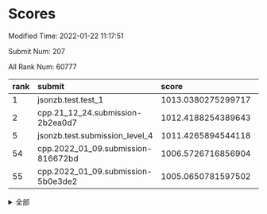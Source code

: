 # Scores

Modified Time: 2022-01-22 11:17:51

Submit Num: 207

All Rank Num: 60777

| rank |               submit               |       score        |       sigma        | pk_num |
| :--- | :--------------------------------- | :----------------- | :----------------- | :----- |
| 1    | jsonzb.test.test_1                 | 1013.0380275299717 | 0.8101896933025726 | 1178   |
| 2    | cpp.21_12_24.submission-2b2ea0d7   | 1012.4188254389643 | 0.7975220803312444 | 1173   |
| 5    | jsonzb.test.submission_level_4     | 1011.4265894544118 | 0.7759076221960819 | 1170   |
| 54   | cpp.2022_01_09.submission-816672bd | 1006.5726716856904 | 0.7337802551020981 | 1172   |
| 55   | cpp.2022_01_09.submission-5b0e3de2 | 1005.0650781597502 | 0.7229683978030872 | 1177   |


<details>
<summary>全部</summary>

| rank |                 submit                 |       score        |       sigma        | pk_num |
| :--- | :------------------------------------- | :----------------- | :----------------- | :----- |
| 1    | jsonzb.test.test_1                     | 1013.0380275299717 | 0.8101896933025726 | 1178   |
| 2    | cpp.21_12_24.submission-2b2ea0d7       | 1012.4188254389643 | 0.7975220803312444 | 1173   |
| 3    | gobigger.level_3.submission_level_3_37 | 1011.7402424118518 | 0.7749969995768904 | 1172   |
| 4    | gobigger.level_3.submission_level_3_42 | 1011.5547694114458 | 0.7787971082781594 | 1173   |
| 5    | jsonzb.test.submission_level_4         | 1011.4265894544118 | 0.7759076221960819 | 1170   |
| 6    | gobigger.level_3.submission_level_3_45 | 1010.9835502388793 | 0.7748019559814296 | 1171   |
| 7    | gobigger.level_3.submission_level_3_15 | 1010.9795984172362 | 0.772467569790523  | 1175   |
| 8    | gobigger.level_3.submission_level_3_41 | 1010.8607875459358 | 0.7794566834926535 | 1174   |
| 9    | gobigger.level_3.submission_level_3_25 | 1010.732466263331  | 0.7843556081452161 | 1174   |
| 10   | gobigger.level_3.submission_level_3_1  | 1010.6005378903762 | 0.754381408068934  | 1177   |
| 11   | gobigger.level_3.submission_level_3_35 | 1010.5849677066011 | 0.7556766990012711 | 1172   |
| 12   | gobigger.level_3.submission_level_3_49 | 1010.5175621135157 | 0.7681306723589201 | 1175   |
| 13   | gobigger.level_3.submission_level_3_32 | 1010.449449829401  | 0.7279598066957527 | 1171   |
| 14   | gobigger.level_3.submission_level_3_5  | 1010.3840437838163 | 0.7586632795378196 | 1175   |
| 15   | gobigger.level_3.submission_level_3_34 | 1010.3427756510049 | 0.7380896300461961 | 1175   |
| 16   | gobigger.level_3.submission_level_3_13 | 1010.2529398826083 | 0.7673792881853672 | 1172   |
| 17   | gobigger.level_3.submission_level_3_24 | 1010.217492838048  | 0.7616563308956882 | 1175   |
| 18   | gobigger.level_3.submission_level_3_29 | 1010.2120993264255 | 0.7556442568727527 | 1172   |
| 19   | gobigger.level_3.submission_level_3_39 | 1010.1934813456634 | 0.7427574733632408 | 1181   |
| 20   | gobigger.level_3.submission_level_3_40 | 1010.1258765937282 | 0.777173242684856  | 1181   |
| 21   | gobigger.level_3.submission_level_3_11 | 1009.994352459847  | 0.7517414328688632 | 1170   |
| 22   | gobigger.level_3.submission_level_3_8  | 1009.9918436002731 | 0.7612046872988095 | 1178   |
| 23   | gobigger.level_3.submission_level_3_30 | 1009.964372321567  | 0.7968044653133252 | 1175   |
| 24   | gobigger.level_3.submission_level_3_23 | 1009.9230254092212 | 0.7581001681167133 | 1171   |
| 25   | gobigger.level_3.submission_level_3_27 | 1009.9158685522378 | 0.7617918671169859 | 1178   |
| 26   | gobigger.level_3.submission_level_3_48 | 1009.8281513041738 | 0.7593783068471635 | 1174   |
| 27   | gobigger.level_3.submission_level_3_22 | 1009.7653247686746 | 0.7545203477317877 | 1175   |
| 28   | gobigger.level_3.submission_level_3_46 | 1009.7238922879675 | 0.7563746793406415 | 1171   |
| 29   | gobigger.level_3.submission_level_3_38 | 1009.7234425996975 | 0.7661584894457669 | 1173   |
| 30   | gobigger.level_3.submission_level_3_21 | 1009.7161871440622 | 0.7451065449091359 | 1172   |
| 31   | gobigger.level_3.submission_level_3_20 | 1009.7048209741006 | 0.7279858612393941 | 1177   |
| 32   | gobigger.level_3.submission_level_3_6  | 1009.6774779338448 | 0.7614094189731134 | 1171   |
| 33   | gobigger.level_3.submission_level_3_4  | 1009.6029202400291 | 0.7665260520578084 | 1178   |
| 34   | gobigger.level_3.submission_level_3_10 | 1009.5815069823653 | 0.7503520126385428 | 1171   |
| 35   | gobigger.level_3.submission_level_3_44 | 1009.567617812002  | 0.7454065124742056 | 1174   |
| 36   | gobigger.level_3.submission_level_3_26 | 1009.4136622645514 | 0.7672450348658241 | 1178   |
| 37   | gobigger.level_3.submission_level_3_18 | 1009.3630581517252 | 0.7629220806979774 | 1178   |
| 38   | gobigger.level_3.submission_level_3_9  | 1009.2481299928255 | 0.7721103023873965 | 1175   |
| 39   | gobigger.level_3.submission_level_3_2  | 1008.8254524786234 | 0.7603606098377339 | 1177   |
| 40   | gobigger.level_3.submission_level_3_28 | 1008.7759625463232 | 0.7258363805114796 | 1178   |
| 41   | gobigger.level_3.submission_level_3_43 | 1008.7477962770727 | 0.7477097040175056 | 1173   |
| 42   | gobigger.level_3.submission_level_3_3  | 1008.7239659497548 | 0.7444854881150618 | 1173   |
| 43   | gobigger.level_3.submission_level_3_17 | 1008.6908297064514 | 0.7283716709870508 | 1173   |
| 44   | gobigger.level_3.submission_level_3_14 | 1008.6762803784601 | 0.7499942222790821 | 1173   |
| 45   | gobigger.level_3.submission_level_3_33 | 1008.658390840246  | 0.7476761117169098 | 1174   |
| 46   | gobigger.level_3.submission_level_3_19 | 1008.5898561089315 | 0.7367637942484262 | 1174   |
| 47   | gobigger.level_3.submission_level_3_16 | 1008.5115354182959 | 0.740916750820515  | 1177   |
| 48   | gobigger.level_3.submission_level_3_47 | 1008.4582689449617 | 0.7517347126910006 | 1174   |
| 49   | gobigger.level_3.submission_level_3_31 | 1008.3373607305207 | 0.7431944482004328 | 1171   |
| 50   | gobigger.level_3.submission_level_3_0  | 1008.3324528127741 | 0.7512663427876474 | 1172   |
| 51   | gobigger.level_3.submission_level_3_12 | 1008.3303401556351 | 0.7374415059162018 | 1174   |
| 52   | gobigger.level_3.submission_level_3_36 | 1008.0746442128632 | 0.7400203355484869 | 1175   |
| 53   | gobigger.level_3.submission_level_3_7  | 1007.8936769211417 | 0.7462032838382291 | 1172   |
| 54   | cpp.2022_01_09.submission-816672bd     | 1006.5726716856904 | 0.7337802551020981 | 1172   |
| 55   | cpp.2022_01_09.submission-5b0e3de2     | 1005.0650781597502 | 0.7229683978030872 | 1177   |
| 56   | gobigger.level_1.submission_level_1_39 | 1004.8898357985713 | 0.7144375760034319 | 1176   |
| 57   | gobigger.level_1.submission_level_1_28 | 1004.7166368623745 | 0.7148223428181019 | 1177   |
| 58   | gobigger.level_1.submission_level_1_46 | 1004.7099174330262 | 0.7090775652632122 | 1170   |
| 59   | gobigger.level_1.submission_level_1_20 | 1004.6677242422887 | 0.7230504103633985 | 1173   |
| 60   | gobigger.level_1.submission_level_1_23 | 1004.5553319660021 | 0.7176132973313566 | 1178   |
| 61   | gobigger.level_1.submission_level_1_27 | 1004.5017233579343 | 0.7136951319317396 | 1177   |
| 62   | gobigger.level_1.submission_level_1_13 | 1004.4061332078738 | 0.7105534582916478 | 1179   |
| 63   | gobigger.level_1.submission_level_1_24 | 1004.3301809957615 | 0.7193136734774425 | 1173   |
| 64   | gobigger.level_1.submission_level_1_15 | 1004.2303932870561 | 0.734267541299921  | 1175   |
| 65   | gobigger.level_1.submission_level_1_12 | 1004.1838356805807 | 0.7091372782043261 | 1172   |
| 66   | gobigger.level_1.submission_level_1_36 | 1003.9520050475486 | 0.7205333402272228 | 1179   |
| 67   | gobigger.level_1.submission_level_1_41 | 1003.7506686574676 | 0.7170028574975454 | 1178   |
| 68   | gobigger.level_1.submission_level_1_19 | 1003.7493492235869 | 0.711457630636832  | 1177   |
| 69   | gobigger.level_1.submission_level_1_26 | 1003.7317225405388 | 0.7155750058695164 | 1177   |
| 70   | gobigger.level_1.submission_level_1_31 | 1003.7277690217468 | 0.715858090091193  | 1174   |
| 71   | gobigger.level_1.submission_level_1_17 | 1003.7198456142883 | 0.7047793097602754 | 1177   |
| 72   | gobigger.level_1.submission_level_1_47 | 1003.6827591267858 | 0.7368503752649589 | 1170   |
| 73   | gobigger.level_1.submission_level_1_2  | 1003.6546100111651 | 0.7180611887560503 | 1177   |
| 74   | gobigger.level_1.submission_level_1_38 | 1003.6165396061461 | 0.7121943096569052 | 1174   |
| 75   | gobigger.level_1.submission_level_1_45 | 1003.6157496714683 | 0.7084959973625818 | 1166   |
| 76   | gobigger.level_1.submission_level_1_37 | 1003.5327865724323 | 0.7126244842227324 | 1175   |
| 77   | gobigger.level_1.submission_level_1_34 | 1003.5302367630619 | 0.7187957425476862 | 1175   |
| 78   | gobigger.level_1.submission_level_1_4  | 1003.5210492681792 | 0.7190808855777018 | 1176   |
| 79   | gobigger.level_1.submission_level_1_5  | 1003.4860376114501 | 0.7185276181101532 | 1172   |
| 80   | gobigger.level_1.submission_level_1_49 | 1003.3567366186179 | 0.7126910298766935 | 1173   |
| 81   | gobigger.level_1.submission_level_1_1  | 1003.3381041522814 | 0.7142150085267274 | 1169   |
| 82   | gobigger.level_1.submission_level_1_25 | 1003.2354438115993 | 0.712161286071287  | 1177   |
| 83   | gobigger.level_1.submission_level_1_40 | 1003.2279284699658 | 0.7214882417622548 | 1172   |
| 84   | gobigger.level_1.submission_level_1_11 | 1003.2154562443108 | 0.7245279635902963 | 1175   |
| 85   | gobigger.level_1.submission_level_1_18 | 1003.1657957295128 | 0.6937099023632014 | 1176   |
| 86   | gobigger.level_1.submission_level_1_7  | 1003.1563830074671 | 0.7058091857816159 | 1173   |
| 87   | gobigger.level_1.submission_level_1_14 | 1003.0851997511563 | 0.7167772765027289 | 1173   |
| 88   | gobigger.level_1.submission_level_1_43 | 1003.0088787170697 | 0.7193254818953553 | 1175   |
| 89   | gobigger.level_1.submission_level_1_16 | 1002.9886018750203 | 0.7106495291075366 | 1178   |
| 90   | gobigger.level_1.submission_level_1_30 | 1002.9802851462931 | 0.7239769215561003 | 1178   |
| 91   | gobigger.level_1.submission_level_1_32 | 1002.9722205268081 | 0.7063494853110955 | 1176   |
| 92   | gobigger.level_1.submission_level_1_6  | 1002.9638151881679 | 0.7087720408373454 | 1176   |
| 93   | gobigger.level_1.submission_level_1_8  | 1002.9023468391941 | 0.7151117881008168 | 1181   |
| 94   | gobigger.level_1.submission_level_1_42 | 1002.8625414276872 | 0.7151709068899859 | 1178   |
| 95   | gobigger.level_1.submission_level_1_29 | 1002.8587959699502 | 0.7129852136733097 | 1177   |
| 96   | gobigger.level_1.submission_level_1_3  | 1002.6037104688792 | 0.7237667905282306 | 1174   |
| 97   | gobigger.level_1.submission_level_1_33 | 1002.4864050268177 | 0.71936341533011   | 1177   |
| 98   | gobigger.level_1.submission_level_1_22 | 1002.4689540933349 | 0.7142763913884657 | 1172   |
| 99   | gobigger.level_1.submission_level_1_44 | 1002.4369414782718 | 0.699602777612443  | 1175   |
| 100  | gobigger.level_1.submission_level_1_48 | 1002.2941514077087 | 0.7182473269386846 | 1176   |
| 101  | gobigger.level_1.submission_level_1_10 | 1002.234077817261  | 0.718775679698168  | 1175   |
| 102  | gobigger.level_1.submission_level_1_35 | 1002.1654344018409 | 0.7262743923556955 | 1177   |
| 103  | gobigger.level_1.submission_level_1_9  | 1001.8633004589764 | 0.7099693884658981 | 1172   |
| 104  | gobigger.level_1.submission_level_1_0  | 1001.7735278727187 | 0.7115975643322565 | 1174   |
| 105  | gobigger.level_1.submission_level_1_21 | 1001.605594668267  | 0.7008481193619022 | 1177   |
| 106  | gobigger.random.submission_random_27   | 997.1592500968104  | 0.7190410514719722 | 1179   |
| 107  | gobigger.random.submission_random_40   | 997.0757046429065  | 0.7363681568623334 | 1169   |
| 108  | gobigger.random.submission_random_8    | 997.0657593263545  | 0.7042893095998749 | 1171   |
| 109  | gobigger.random.submission_random_44   | 996.8596829495849  | 0.7017503203472555 | 1169   |
| 110  | gobigger.random.submission_random_21   | 996.7255068437676  | 0.7238862047149518 | 1176   |
| 111  | gobigger.random.submission_random_2    | 996.6881561484994  | 0.704180704243044  | 1178   |
| 112  | gobigger.random.submission_random_13   | 996.5264360501134  | 0.7090235246439258 | 1174   |
| 113  | gobigger.random.submission_random_25   | 996.516296003397   | 0.7126146609447819 | 1178   |
| 114  | gobigger.random.submission_random_48   | 996.465283871471   | 0.7172494676256013 | 1172   |
| 115  | gobigger.random.submission_random_36   | 996.4438648112103  | 0.7071371379443971 | 1177   |
| 116  | gobigger.random.submission_random_31   | 996.3436126135749  | 0.703880530024023  | 1176   |
| 117  | gobigger.random.submission_random_14   | 996.3026140930101  | 0.7107389009431699 | 1181   |
| 118  | gobigger.random.submission_random_16   | 996.2058919028476  | 0.7177572865651197 | 1177   |
| 119  | gobigger.random.submission_random_5    | 996.1656671991796  | 0.7136875559890274 | 1177   |
| 120  | gobigger.random.submission_random_37   | 996.1627938329517  | 0.7209128396898371 | 1171   |
| 121  | gobigger.random.submission_random_20   | 996.156588975981   | 0.7241656246111284 | 1176   |
| 122  | gobigger.random.submission_random_30   | 996.1338355394535  | 0.7041785562083469 | 1172   |
| 123  | gobigger.random.submission_random_47   | 996.1109105927031  | 0.7015532949544185 | 1176   |
| 124  | gobigger.random.submission_random_24   | 996.029963045597   | 0.7172212745677579 | 1175   |
| 125  | gobigger.random.submission_random_12   | 995.9996203876153  | 0.709603786729062  | 1167   |
| 126  | gobigger.random.submission_random_18   | 995.884360932947   | 0.7013903043594926 | 1174   |
| 127  | gobigger.random.submission_random_1    | 995.8557909737242  | 0.7147365152425038 | 1172   |
| 128  | gobigger.random.submission_random_39   | 995.7921794716087  | 0.7074787162459762 | 1172   |
| 129  | gobigger.random.submission_random_15   | 995.7515479575108  | 0.6985816902015481 | 1175   |
| 130  | gobigger.random.submission_random_46   | 995.7211577285594  | 0.708540163675527  | 1175   |
| 131  | gobigger.random.submission_random_42   | 995.6965312048397  | 0.7019177859540572 | 1174   |
| 132  | gobigger.random.submission_random_26   | 995.6961056801979  | 0.7010932069601631 | 1175   |
| 133  | gobigger.random.submission_random_0    | 995.6868297186102  | 0.7216260611950015 | 1171   |
| 134  | gobigger.random.submission_random_9    | 995.6836995194867  | 0.7294170103967977 | 1172   |
| 135  | gobigger.random.submission_random_33   | 995.6793369918444  | 0.7336505313083364 | 1171   |
| 136  | gobigger.random.submission_random_23   | 995.6531753240292  | 0.7149105567191972 | 1172   |
| 137  | gobigger.random.submission_random_4    | 995.5581202579789  | 0.7169890301665023 | 1178   |
| 138  | gobigger.random.submission_random_34   | 995.4780366726866  | 0.7157483512771552 | 1178   |
| 139  | gobigger.random.submission_random_43   | 995.4461250752133  | 0.7106688156027825 | 1176   |
| 140  | gobigger.random.submission_random_32   | 995.4317724867852  | 0.7228730158348137 | 1176   |
| 141  | gobigger.random.submission_random_35   | 995.3941426630153  | 0.7066946557502659 | 1173   |
| 142  | gobigger.random.submission_random_29   | 995.3443964689419  | 0.7292294338811397 | 1169   |
| 143  | gobigger.random.submission_random_41   | 995.298830139451   | 0.7102319955392576 | 1173   |
| 144  | gobigger.random.submission_random_17   | 995.2935428311583  | 0.711792119405493  | 1171   |
| 145  | gobigger.random.submission_random_19   | 995.2497828837753  | 0.713419095563427  | 1172   |
| 146  | gobigger.random.submission_random_3    | 995.1904786310618  | 0.7220058826163219 | 1178   |
| 147  | gobigger.random.submission_random_6    | 995.1407415972595  | 0.7178302487410718 | 1178   |
| 148  | gobigger.random.submission_random_28   | 995.1186360749631  | 0.7101637981819606 | 1179   |
| 149  | gobigger.random.submission_random_49   | 995.0924246040964  | 0.7109890418515145 | 1169   |
| 150  | gobigger.random.submission_random_22   | 995.0545370592112  | 0.7210464369169588 | 1175   |
| 151  | gobigger.random.submission_random_45   | 995.005239912302   | 0.7289680584326472 | 1177   |
| 152  | gobigger.random.submission_random_7    | 994.8966575135391  | 0.7218549426879036 | 1171   |
| 153  | gobigger.random.submission_random_38   | 994.8469706142625  | 0.7076772750724905 | 1176   |
| 154  | gobigger.random.submission_random_11   | 994.846132397452   | 0.7160887718306338 | 1175   |
| 155  | gobigger.random.submission_random_10   | 994.6941314232528  | 0.7073155768216132 | 1174   |
| 156  | gobigger.level_2.submission_level_2_6  | 994.4921713856547  | 0.7234843581264618 | 1174   |
| 157  | gobigger.level_2.submission_level_2_5  | 993.4877961507298  | 0.7325840199401593 | 1175   |
| 158  | gobigger.level_2.submission_level_2_45 | 993.4115205957075  | 0.7339107456684257 | 1178   |
| 159  | gobigger.level_2.submission_level_2_14 | 993.3465783658414  | 0.724264754100756  | 1177   |
| 160  | gobigger.level_2.submission_level_2_38 | 993.3080384323551  | 0.739765249351316  | 1178   |
| 161  | gobigger.level_2.submission_level_2_30 | 993.2669691923005  | 0.7318114393085188 | 1170   |
| 162  | gobigger.level_2.submission_level_2_2  | 993.2293006343969  | 0.7476817530447286 | 1175   |
| 163  | gobigger.level_2.submission_level_2_4  | 993.1856626957616  | 0.722933695322934  | 1172   |
| 164  | gobigger.level_2.submission_level_2_20 | 993.1590113842587  | 0.7359560133062683 | 1175   |
| 165  | gobigger.level_2.submission_level_2_43 | 993.0583113085421  | 0.731351090881728  | 1175   |
| 166  | gobigger.level_2.submission_level_2_21 | 993.0196710022785  | 0.7202444893771384 | 1171   |
| 167  | gobigger.level_2.submission_level_2_12 | 993.0079621119507  | 0.7497577257269936 | 1174   |
| 168  | gobigger.level_2.submission_level_2_32 | 992.9905737669978  | 0.7315033480415348 | 1167   |
| 169  | gobigger.level_2.submission_level_2_49 | 992.8543356225754  | 0.7305612006452572 | 1175   |
| 170  | gobigger.level_2.submission_level_2_24 | 992.8328576637306  | 0.7408321741437925 | 1179   |
| 171  | gobigger.level_2.submission_level_2_11 | 992.7480432351778  | 0.7370281458680475 | 1174   |
| 172  | gobigger.level_2.submission_level_2_44 | 992.7322391337125  | 0.7365713480721677 | 1171   |
| 173  | gobigger.level_2.submission_level_2_29 | 992.5079906404206  | 0.736292924179281  | 1177   |
| 174  | gobigger.level_2.submission_level_2_34 | 992.3741000043418  | 0.7563124990731673 | 1176   |
| 175  | gobigger.level_2.submission_level_2_48 | 992.3475719895123  | 0.7417922193487717 | 1171   |
| 176  | gobigger.level_2.submission_level_2_41 | 992.3266603866573  | 0.7453163413295492 | 1176   |
| 177  | gobigger.level_2.submission_level_2_15 | 992.2975080661066  | 0.7360135705931644 | 1167   |
| 178  | gobigger.level_2.submission_level_2_26 | 992.2877987080591  | 0.7378926521067315 | 1176   |
| 179  | gobigger.level_2.submission_level_2_42 | 992.2689784184323  | 0.7384298890359587 | 1173   |
| 180  | gobigger.level_2.submission_level_2_0  | 992.1800796956499  | 0.7470436206407655 | 1175   |
| 181  | gobigger.level_2.submission_level_2_35 | 992.1598919630054  | 0.7388712252087339 | 1177   |
| 182  | gobigger.level_2.submission_level_2_46 | 992.1438371162019  | 0.7451713279174065 | 1168   |
| 183  | gobigger.level_2.submission_level_2_9  | 992.0550639981817  | 0.745630120706833  | 1178   |
| 184  | gobigger.level_2.submission_level_2_28 | 991.9540597570214  | 0.7406984105948828 | 1176   |
| 185  | gobigger.level_2.submission_level_2_36 | 991.938119555917   | 0.7207480364339339 | 1177   |
| 186  | gobigger.level_2.submission_level_2_31 | 991.8646906689794  | 0.7380790082760134 | 1170   |
| 187  | gobigger.level_2.submission_level_2_23 | 991.8040709425281  | 0.7507674951344914 | 1177   |
| 188  | gobigger.level_2.submission_level_2_8  | 991.785358426875   | 0.7379311271061725 | 1179   |
| 189  | gobigger.level_2.submission_level_2_3  | 991.7742782992752  | 0.7572848342046078 | 1177   |
| 190  | gobigger.level_2.submission_level_2_33 | 991.7627209359775  | 0.7378556906265561 | 1176   |
| 191  | gobigger.level_2.submission_level_2_22 | 991.7554618671447  | 0.755315979524785  | 1174   |
| 192  | gobigger.level_2.submission_level_2_39 | 991.7547550667847  | 0.7653906765188693 | 1174   |
| 193  | gobigger.level_2.submission_level_2_40 | 991.60224341342    | 0.7512900317080362 | 1170   |
| 194  | gobigger.level_2.submission_level_2_7  | 991.5698742605765  | 0.7338445115523821 | 1175   |
| 195  | gobigger.level_2.submission_level_2_47 | 991.54717426222    | 0.7330053724841941 | 1168   |
| 196  | gobigger.level_2.submission_level_2_10 | 991.4081957735428  | 0.7350203222127695 | 1174   |
| 197  | gobigger.level_2.submission_level_2_13 | 991.4001001868362  | 0.7602706920222129 | 1179   |
| 198  | gobigger.level_2.submission_level_2_25 | 991.2324626746085  | 0.7517800680324163 | 1174   |
| 199  | gobigger.level_2.submission_level_2_17 | 991.2313767417081  | 0.7536523237509816 | 1174   |
| 200  | gobigger.level_2.submission_level_2_37 | 990.7176517173601  | 0.7642578013922303 | 1173   |
| 201  | gobigger.level_2.submission_level_2_19 | 990.6873825917223  | 0.7543239939405527 | 1177   |
| 202  | gobigger.level_2.submission_level_2_27 | 990.6826136512901  | 0.7676964029192895 | 1178   |
| 203  | gobigger.level_2.submission_level_2_18 | 990.3787631561399  | 0.7831060736117303 | 1170   |
| 204  | gobigger.level_2.submission_level_2_16 | 990.265352756517   | 0.7608207426632395 | 1172   |
| 205  | gobigger.level_2.submission_level_2_1  | 990.0071862504414  | 0.7806567726981485 | 1172   |
| 206  | gobigger.none.submission_none_0        | 976.5474520448616  | 1.326522109467541  | 1173   |
| 207  | gobigger.none.submission_none_1        | 975.5975040509977  | 1.4199077226166672 | 1179   |

</details>